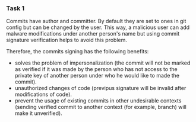 ### Task 1

Commits have author and committer. By default they are set to ones in git config but can be changed by the user. This way, a malicious user can add malware modifications under another person's name but using commit signature verification helps to avoid this problem.

Therefore, the commits signing has the following benefits:

- solves the problem of impersonalization (the commit will not be marked as verified if it was made by the person who has not access to the private key of another person under who he would like to made the commit).
- unauthorized changes of code (previpus signature will be invalid after modifications of code).
- prevent the usage of existing commits in other undesirable contexts (sending verified commit to another context (for example, branch) will make it unverified).
